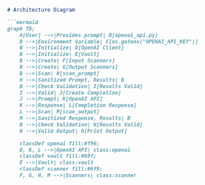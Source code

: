 ```markdown
# Architecture Diagram

```mermaid
graph TD;
    A[User] -->|Provides prompt| B[openai_api.py]
    B -->|Environment Variable| C[os.getenv("OPENAI_API_KEY")]
    B -->|Initialize| D[OpenAI Client]
    B -->|Initialize| E[Vault]
    B -->|Create| F[Input Scanners]
    B -->|Create| G[Output Scanners]
    B -->|Scan| H[scan_prompt]
    H -->|Sanitized Prompt, Results| B
    B -->|Check Validation| I[Results Valid]
    I -->|Valid| J[Create Completion]
    J -->|Prompt| K[OpenAI API]
    K -->|Response| L[Completion Response]
    L -->|Scan| M[scan_output]
    M -->|Sanitized Response, Results| B
    B -->|Check Validation| N[Results Valid]
    N -->|Valid Output| O[Print Output]

    classDef openai fill:#f96;
    D, K, L -->|OpenAI API| class:openai
    classDef vault fill:#69f;
    E -->|Vault| class:vault
    classDef scanner fill:#6f9;
    F, G, H, M -->|Scanners| class:scanner
